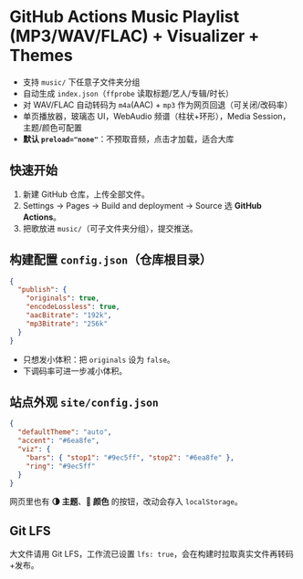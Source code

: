 # GitHub Actions Music Playlist (MP3/WAV/FLAC) + Visualizer + Themes

- 支持 `music/` 下任意子文件夹分组
- 自动生成 `index.json`（`ffprobe` 读取标题/艺人/专辑/时长）
- 对 WAV/FLAC 自动转码为 `m4a`(AAC) + `mp3` 作为网页回退（可关闭/改码率）
- 单页播放器，玻璃态 UI，WebAudio 频谱（柱状+环形），Media Session，主题/颜色可配置
- **默认 `preload="none"`**：不预取音频，点击才加载，适合大库

## 快速开始
1. 新建 GitHub 仓库，上传全部文件。
2. Settings → Pages → Build and deployment → Source 选 **GitHub Actions**。
3. 把歌放进 `music/`（可子文件夹分组），提交推送。

## 构建配置 `config.json`（仓库根目录）
```json
{
  "publish": {
    "originals": true,
    "encodeLossless": true,
    "aacBitrate": "192k",
    "mp3Bitrate": "256k"
  }
}
```
- 只想发小体积：把 `originals` 设为 `false`。
- 下调码率可进一步减小体积。

## 站点外观 `site/config.json`
```json
{
  "defaultTheme": "auto",
  "accent": "#6ea8fe",
  "viz": {
    "bars": { "stop1": "#9ec5ff", "stop2": "#6ea8fe" },
    "ring": "#9ec5ff"
  }
}
```
网页里也有 **🌗 主题**、**🎨 颜色** 的按钮，改动会存入 `localStorage`。

## Git LFS
大文件请用 Git LFS，工作流已设置 `lfs: true`，会在构建时拉取真实文件再转码+发布。
